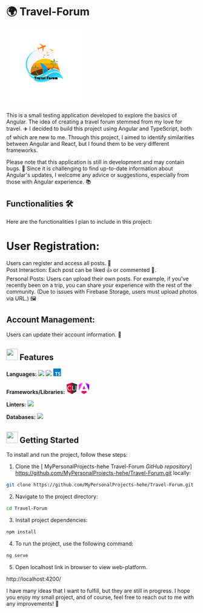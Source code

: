 # 🌍 Travel-Forum

<img src="https://github.com/MyPersonalProjects-hehe/Travel-Forum/blob/main/Untitled-2%20(2).png?raw=true" width="200" height="200">

This is a small testing application developed to explore the basics of Angular. The idea of creating a travel forum stemmed from my love for travel. ✈️ I decided to build this project using Angular and TypeScript, both of which are new to me. Through this project, I aimed to identify similarities between Angular and React, but I found them to be very different frameworks.

Please note that this application is still in development and may contain bugs. 🐞 Since it is challenging to find up-to-date information about Angular's updates, I welcome any advice or suggestions, especially from those with Angular experience. 📚

<h2> Functionalities 🛠️</h2>
Here are the functionalities I plan to include in this project:

<h1>User Registration: </h1> Users can register and access all posts. 📝 <br />
Post Interaction: Each post can be liked 👍 or commented 💬.   <br />
Personal Posts: Users can upload their own posts. For example, if you've recently been on a trip, you can share your experience with the rest of the community. (Due to issues with Firebase Storage, users must upload photos via URL.) 🖼️  <br />
<h2>Account Management: </h2>Users can update their account information. 🔄 <br />


## <img src="https://firebasestorage.googleapis.com/v0/b/dare2fit-f6eb4.appspot.com/o/assets%2FREADME-images%2Ffeatures.png?alt=media&token=e5fc5779-b3db-41c2-a576-947ca382ea5a&_gl=1*81oei1*_ga*MjExMzk5MTA5MC4xNjgzMjcwMjg1*_ga_CW55HF8NVT*MTY4NjU3Njg5Ni4xMDMuMS4xNjg2NTc3OTgzLjAuMC4w"  width="30" height="30"> Features

**Languages:** <img src="https://upload.wikimedia.org/wikipedia/commons/6/6a/JavaScript-logo.png" height="20">    <img src="https://img.shields.io/badge/html5-%23E34F26.svg?style=for-the-badge&logo=html5&logoColor=white" height="20"> <img src="https://github.com/MyPersonalProjects-hehe/Travel-Forum/blob/main/typescript-icon-icon-1024x1024-vh3pfez8.png" height="20">

**Frameworks/Libraries:** <img src="https://github.com/MyPersonalProjects-hehe/Travel-Forum/blob/main/27530684-09d7c75a-5a5a-11e7-9893-1395507feb2e.png" height="30"> <img src="https://github.com/MyPersonalProjects-hehe/Travel-Forum/blob/main/angular-icon-logo-5FC0C40EAC-seeklogo.com.png" height="30">

**Linters:** <img src="https://img.shields.io/badge/eslint-3A33D1?style=for-the-badge&logo=eslint&logoColor=white" height="20">

**Databases:** <img src="https://img.shields.io/badge/Firebase-039BE5?style=for-the-badge&logo=Firebase&logoColor=white" height="20">



## <img src="https://firebasestorage.googleapis.com/v0/b/dare2fit-f6eb4.appspot.com/o/assets%2FREADME-images%2Fstart.png?alt=media&token=ee8cc2b3-1a61-4519-9f96-59177216b4d6&_gl=1*t5p8co*_ga*MjExMzk5MTA5MC4xNjgzMjcwMjg1*_ga_CW55HF8NVT*MTY4NjU3Njg5Ni4xMDMuMS4xNjg2NTc4MDEzLjAuMC4w"  width="30" height="30"> Getting Started
To install and run the project, follow these steps:

1. Clone the [
MyPersonalProjects-hehe Travel-Forum _GitHub repository_] https://github.com/MyPersonalProjects-hehe/Travel-Forum.git locally:

```bash
git clone https://github.com/MyPersonalProjects-hehe/Travel-Forum.git
```

2. Navigate to the project directory:

```bash
cd Travel-Forum
```

3. Install project dependencies:

```bash
npm install
```

4. To run the project, use the following command:

```bash
ng serve
```

5. Open localhost link in browser to view web-platform.

http://localhost:4200/ <br />


I have many ideas that I want to fulfill, but they are still in progress. I hope you enjoy my small project, and of course, feel free to reach out to me with any improvements! 🌟 <br />
